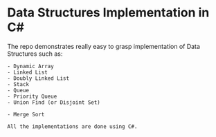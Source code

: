 ﻿# Data Structures Implementation in C#

The repo demonstrates really easy to grasp implementation of Data Structures such as:
	
	- Dynamic Array
	- Linked List
	- Doubly Linked List
	- Stack
	- Queue
	- Priority Queue
	- Union Find (or Disjoint Set)

	- Merge Sort

	All the implementations are done using C#.

